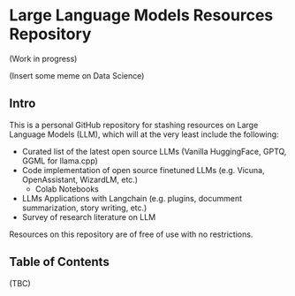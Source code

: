 # **Large Language Models Resources Repository**

(Work in progress)

(Insert some meme on Data Science)

## Intro

This is a personal GitHub repository for stashing resources on Large Language Models (LLM), which will at the very least include the following:

- Curated list of the latest open source LLMs (Vanilla HuggingFace, GPTQ, GGML for llama.cpp)
- Code implementation of open source finetuned LLMs (e.g. Vicuna, OpenAssistant, WizardLM, etc.)
    - Colab Notebooks
- LLMs Applications with Langchain (e.g. plugins, documment summarization, story writing, etc.)
- Survey of research literature on LLM

Resources on this repository are of free of use with no restrictions.

## Table of Contents

(TBC)
